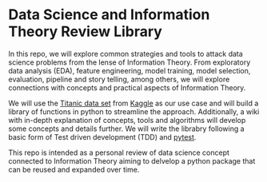 # Data Science and Information Theory Review Library

In this repo, we will explore common strategies and tools to attack data science problems from the lense of Information Theory. From exploratory data analysis (EDA), feature engineering, model training, model selection, evaluation, pipeline and story telling, among others, we will explore connections with concepts and practical aspects of Information Theory. 

We will use the [Titanic data set](https://www.kaggle.com/competitions/titanic) from [Kaggle](https://www.kaggle.com)  as our use case and will build a library of functions in python to streamline the approach. Additionally, a wiki with in-depth explanation of concepts, tools and algorithms will develop some concepts and details further. We will write the librabry following a basic form of Test driven development (TDD) and [pytest](https://docs.pytest.org/en/7.1.x/).

This repo is intended as a personal review of data science concept connected to Information Theory aiming to delvelop a python package that can be reused and expanded over time. 
 
